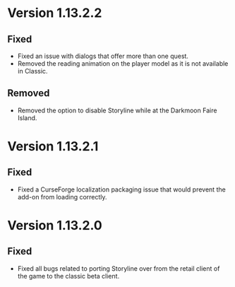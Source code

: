 # Version 1.13.2.2

## Fixed

- Fixed an issue with dialogs that offer more than one quest.
- Removed the reading animation on the player model as it is not available in Classic.

## Removed

- Removed the option to disable Storyline while at the Darkmoon Faire Island.

# Version 1.13.2.1

## Fixed

- Fixed a CurseForge localization packaging issue that would prevent the add-on from loading correctly.

# Version 1.13.2.0

## Fixed

- Fixed all bugs related to porting Storyline over from the retail client of the game to the classic beta client.